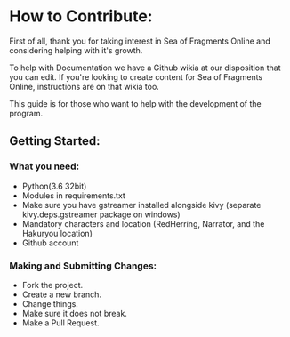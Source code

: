 # How to Contribute:
First of all, thank you for taking interest in Sea of Fragments Online and considering helping with it's growth.

To help with Documentation we have a Github wikia at our disposition that you can edit.
If you're looking to create content for Sea of Fragments Online, instructions are on that wikia too.

This guide is for those who want to help with the development of the program.


## Getting Started:
### What you need:
* Python(3.6 32bit)
* Modules in requirements.txt
* Make sure you have gstreamer installed alongside kivy (separate kivy.deps.gstreamer package on windows)
* Mandatory characters and location (RedHerring, Narrator, and the Hakuryou location)
* Github account

### Making and Submitting Changes:
* Fork the project.
* Create a new branch.
* Change things.
* Make sure it does not break.
* Make a Pull Request.

